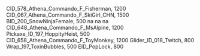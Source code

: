 CID_578_Athena_Commando_F_Fisherman, 1200
CID_067_Athena_Commando_F_SkiGirl_CHN, 1500
BID_200_SnowNinjaFemale, 500
na
na
na
CID_648_Athena_Commando_F_MsAlpine, 1200
 Pickaxe_ID_197_HoppityHeist, 500
CID_658_Athena_Commando_F_ToyMonkey, 1200
Glider_ID_018_Twitch, 800
Wrap_197_ToxinBubbles, 500
EID_PopLock, 800
